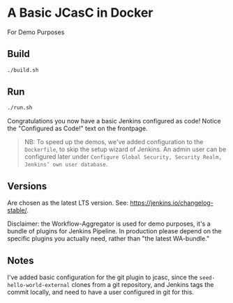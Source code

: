 # A Basic JCasC in Docker

For Demo Purposes

## Build

```bash
./build.sh
```

## Run

```bash
./run.sh
```

Congratulations you now have a basic Jenkins configured as code!
    Notice the "Configured as Code!" text on the frontpage.

> NB: To speed up the demos, we've added configuration to the `Dockerfile`,
> to skip the setup wizard of Jenkins.
> An admin user can be configured later under
> `Configure Global Security, Security Realm, Jenkins’ own user database`.

## Versions

Are chosen as the latest LTS version.
See: <https://jenkins.io/changelog-stable/>.

Disclaimer: the Workflow-Aggregator is used for demo purposes,
it's a bundle of plugins for Jenkins Pipeline.
In production please depend on the specific plugins
you actually need, rather than "the latest WA-bundle."

## Notes

I've added basic configuration for the git plugin to jcasc,
since the `seed-hello-world-external` clones from a git repository,
and Jenkins tags the commit locally, and need to have a user
configured in git for this.
